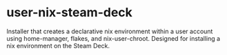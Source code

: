 # user-nix-steam-deck
Installer that creates a declarative nix environment within a user account using home-manager, flakes, and nix-user-chroot. Designed for installing a nix environment on the Steam Deck.
